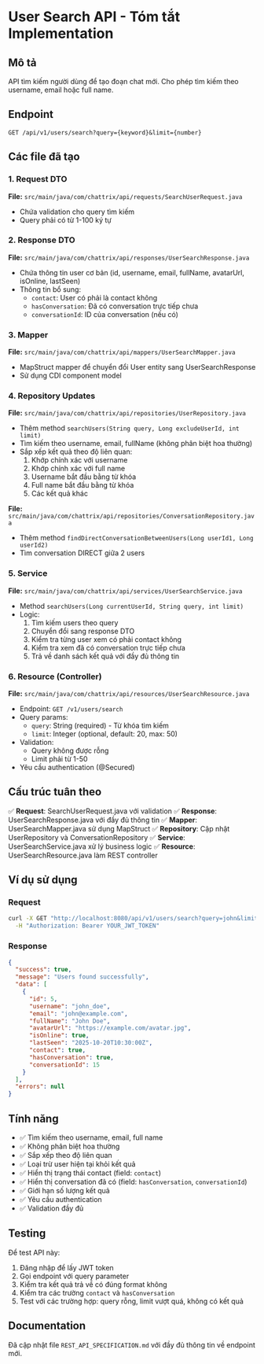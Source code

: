 # User Search API - Tóm tắt Implementation

## Mô tả
API tìm kiếm người dùng để tạo đoạn chat mới. Cho phép tìm kiếm theo username, email hoặc full name.

## Endpoint
```
GET /api/v1/users/search?query={keyword}&limit={number}
```

## Các file đã tạo

### 1. Request DTO
**File:** `src/main/java/com/chattrix/api/requests/SearchUserRequest.java`
- Chứa validation cho query tìm kiếm
- Query phải có từ 1-100 ký tự

### 2. Response DTO
**File:** `src/main/java/com/chattrix/api/responses/UserSearchResponse.java`
- Chứa thông tin user cơ bản (id, username, email, fullName, avatarUrl, isOnline, lastSeen)
- Thông tin bổ sung:
  - `contact`: User có phải là contact không
  - `hasConversation`: Đã có conversation trực tiếp chưa
  - `conversationId`: ID của conversation (nếu có)

### 3. Mapper
**File:** `src/main/java/com/chattrix/api/mappers/UserSearchMapper.java`
- MapStruct mapper để chuyển đổi User entity sang UserSearchResponse
- Sử dụng CDI component model

### 4. Repository Updates
**File:** `src/main/java/com/chattrix/api/repositories/UserRepository.java`
- Thêm method `searchUsers(String query, Long excludeUserId, int limit)`
- Tìm kiếm theo username, email, fullName (không phân biệt hoa thường)
- Sắp xếp kết quả theo độ liên quan:
  1. Khớp chính xác với username
  2. Khớp chính xác với full name
  3. Username bắt đầu bằng từ khóa
  4. Full name bắt đầu bằng từ khóa
  5. Các kết quả khác

**File:** `src/main/java/com/chattrix/api/repositories/ConversationRepository.java`
- Thêm method `findDirectConversationBetweenUsers(Long userId1, Long userId2)`
- Tìm conversation DIRECT giữa 2 users

### 5. Service
**File:** `src/main/java/com/chattrix/api/services/UserSearchService.java`
- Method `searchUsers(Long currentUserId, String query, int limit)`
- Logic:
  1. Tìm kiếm users theo query
  2. Chuyển đổi sang response DTO
  3. Kiểm tra từng user xem có phải contact không
  4. Kiểm tra xem đã có conversation trực tiếp chưa
  5. Trả về danh sách kết quả với đầy đủ thông tin

### 6. Resource (Controller)
**File:** `src/main/java/com/chattrix/api/resources/UserSearchResource.java`
- Endpoint: `GET /v1/users/search`
- Query params:
  - `query`: String (required) - Từ khóa tìm kiếm
  - `limit`: Integer (optional, default: 20, max: 50)
- Validation:
  - Query không được rỗng
  - Limit phải từ 1-50
- Yêu cầu authentication (@Secured)

## Cấu trúc tuân theo
✅ **Request**: SearchUserRequest.java với validation
✅ **Response**: UserSearchResponse.java với đầy đủ thông tin
✅ **Mapper**: UserSearchMapper.java sử dụng MapStruct
✅ **Repository**: Cập nhật UserRepository và ConversationRepository
✅ **Service**: UserSearchService.java xử lý business logic
✅ **Resource**: UserSearchResource.java làm REST controller

## Ví dụ sử dụng

### Request
```bash
curl -X GET "http://localhost:8080/api/v1/users/search?query=john&limit=10" \
  -H "Authorization: Bearer YOUR_JWT_TOKEN"
```

### Response
```json
{
  "success": true,
  "message": "Users found successfully",
  "data": [
    {
      "id": 5,
      "username": "john_doe",
      "email": "john@example.com",
      "fullName": "John Doe",
      "avatarUrl": "https://example.com/avatar.jpg",
      "isOnline": true,
      "lastSeen": "2025-10-20T10:30:00Z",
      "contact": true,
      "hasConversation": true,
      "conversationId": 15
    }
  ],
  "errors": null
}
```

## Tính năng
- ✅ Tìm kiếm theo username, email, full name
- ✅ Không phân biệt hoa thường
- ✅ Sắp xếp theo độ liên quan
- ✅ Loại trừ user hiện tại khỏi kết quả
- ✅ Hiển thị trạng thái contact (field: `contact`)
- ✅ Hiển thị conversation đã có (field: `hasConversation`, `conversationId`)
- ✅ Giới hạn số lượng kết quả
- ✅ Yêu cầu authentication
- ✅ Validation đầy đủ

## Testing
Để test API này:
1. Đăng nhập để lấy JWT token
2. Gọi endpoint với query parameter
3. Kiểm tra kết quả trả về có đúng format không
4. Kiểm tra các trường `contact` và `hasConversation`
5. Test với các trường hợp: query rỗng, limit vượt quá, không có kết quả

## Documentation
Đã cập nhật file `REST_API_SPECIFICATION.md` với đầy đủ thông tin về endpoint mới.

